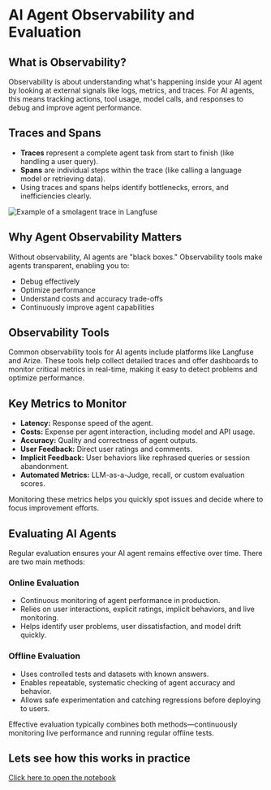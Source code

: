# AI Agent Observability and Evaluation

## What is Observability?

Observability is about understanding what's happening inside your AI agent by looking at external signals like logs, metrics, and traces. For AI agents, this means tracking actions, tool usage, model calls, and responses to debug and improve agent performance.

## Traces and Spans

- **Traces** represent a complete agent task from start to finish (like handling a user query).
- **Spans** are individual steps within the trace (like calling a language model or retrieving data).
- Using traces and spans helps identify bottlenecks, errors, and inefficiencies clearly.

![Example of a smolagent trace in Langfuse](https://langfuse.com/images/cookbook/huggingface-agent-course/trace-tree.png)

## Why Agent Observability Matters

Without observability, AI agents are "black boxes." Observability tools make agents transparent, enabling you to:

- Debug effectively
- Optimize performance
- Understand costs and accuracy trade-offs
- Continuously improve agent capabilities

## Observability Tools

Common observability tools for AI agents include platforms like Langfuse and Arize. These tools help collect detailed traces and offer dashboards to monitor critical metrics in real-time, making it easy to detect problems and optimize performance.

## Key Metrics to Monitor

- **Latency:** Response speed of the agent.
- **Costs:** Expense per agent interaction, including model and API usage.
- **Accuracy:** Quality and correctness of agent outputs.
- **User Feedback:** Direct user ratings and comments.
- **Implicit Feedback:** User behaviors like rephrased queries or session abandonment.
- **Automated Metrics:** LLM-as-a-Judge, recall, or custom evaluation scores.

Monitoring these metrics helps you quickly spot issues and decide where to focus improvement efforts.

## Evaluating AI Agents

Regular evaluation ensures your AI agent remains effective over time. There are two main methods:

### Online Evaluation

- Continuous monitoring of agent performance in production.
- Relies on user interactions, explicit ratings, implicit behaviors, and live monitoring.
- Helps identify user problems, user dissatisfaction, and model drift quickly.

### Offline Evaluation

- Uses controlled tests and datasets with known answers.
- Enables repeatable, systematic checking of agent accuracy and behavior.
- Allows safe experimentation and catching regressions before deploying to users.

Effective evaluation typically combines both methods—continuously monitoring live performance and running regular offline tests.

## Lets see how this works in practice

[Click here to open the notebook](notebooks/bonus-unit2/monitoring-agents.ipynb)


